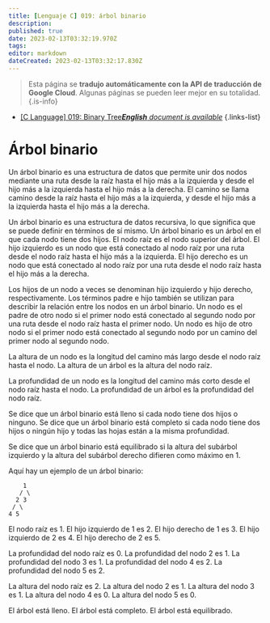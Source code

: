 ```yaml
---
title: [Lenguaje C] 019: árbol binario
description: 
published: true
date: 2023-02-13T03:32:19.970Z
tags: 
editor: markdown
dateCreated: 2023-02-13T03:32:17.830Z
---
```


> Esta página se **tradujo automáticamente con la API de traducción de Google Cloud**.
Algunas páginas se pueden leer mejor en su totalidad.{.is-info}



- [[C Language] 019: Binary Tree***English** document is available*](/en/Knowledge-base/Algorithm/c-language-019-binary-tree)
{.links-list}


# Árbol binario

Un árbol binario es una estructura de datos que permite unir dos nodos mediante una ruta desde la raíz hasta el hijo más a la izquierda y desde el hijo más a la izquierda hasta el hijo más a la derecha. El camino se llama camino desde la raíz hasta el hijo más a la izquierda, y desde el hijo más a la izquierda hasta el hijo más a la derecha.

Un árbol binario es una estructura de datos recursiva, lo que significa que se puede definir en términos de sí mismo. Un árbol binario es un árbol en el que cada nodo tiene dos hijos. El nodo raíz es el nodo superior del árbol. El hijo izquierdo es un nodo que está conectado al nodo raíz por una ruta desde el nodo raíz hasta el hijo más a la izquierda. El hijo derecho es un nodo que está conectado al nodo raíz por una ruta desde el nodo raíz hasta el hijo más a la derecha.

Los hijos de un nodo a veces se denominan hijo izquierdo y hijo derecho, respectivamente. Los términos padre e hijo también se utilizan para describir la relación entre los nodos en un árbol binario. Un nodo es el padre de otro nodo si el primer nodo está conectado al segundo nodo por una ruta desde el nodo raíz hasta el primer nodo. Un nodo es hijo de otro nodo si el primer nodo está conectado al segundo nodo por un camino del primer nodo al segundo nodo.

La altura de un nodo es la longitud del camino más largo desde el nodo raíz hasta el nodo. La altura de un árbol es la altura del nodo raíz.

La profundidad de un nodo es la longitud del camino más corto desde el nodo raíz hasta el nodo. La profundidad de un árbol es la profundidad del nodo raíz.

Se dice que un árbol binario está lleno si cada nodo tiene dos hijos o ninguno. Se dice que un árbol binario está completo si cada nodo tiene dos hijos o ningún hijo y todas las hojas están a la misma profundidad.

Se dice que un árbol binario está equilibrado si la altura del subárbol izquierdo y la altura del subárbol derecho difieren como máximo en 1.

Aquí hay un ejemplo de un árbol binario:


        1
       / \
      2 3
     / \
    4 5

El nodo raíz es 1. El hijo izquierdo de 1 es 2. El hijo derecho de 1 es 3. El hijo izquierdo de 2 es 4. El hijo derecho de 2 es 5.

La profundidad del nodo raíz es 0. La profundidad del nodo 2 es 1. La profundidad del nodo 3 es 1. La profundidad del nodo 4 es 2. La profundidad del nodo 5 es 2.

La altura del nodo raíz es 2. La altura del nodo 2 es 1. La altura del nodo 3 es 1. La altura del nodo 4 es 0. La altura del nodo 5 es 0.

El árbol está lleno. El árbol está completo. El árbol está equilibrado.